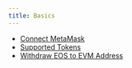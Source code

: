 ```yaml
---
title: Basics
---
```


<head><title>Basic Setup for EOS EVM</title></head>


- [Connect MetaMask](../10_basic-setup/10_connect-metamask.md)
- [Supported Tokens](./50_supported_tokens.md)
- [Withdraw EOS to EVM Address](./70_withdraw-to-evm.md)
